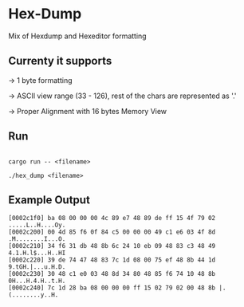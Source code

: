 # Hex-Dump

Mix of Hexdump and Hexeditor formatting

## Currenty it supports

-> 1 byte formatting 

-> ASCII view range (33 - 126), rest of the chars are represented as '.'

-> Proper Alignment with 16 bytes Memory View


## Run

```

cargo run -- <filename>

./hex_dump <filename>

```

## Example Output

```
[0002c1f0] ba 08 00 00 00 4c 89 e7 48 89 de ff 15 4f 79 02 .....L..H....Oy.
[0002c200] 00 4d 85 f6 0f 84 c5 00 00 00 49 c1 e6 03 4f 8d .M........I...O.
[0002c210] 34 f6 31 db 48 8b 6c 24 10 eb 09 48 83 c3 48 49 4.1.H.l$...H..HI
[0002c220] 39 de 74 47 48 83 7c 1d 08 00 75 ef 48 8b 44 1d 9.tGH.|...u.H.D.
[0002c230] 30 48 c1 e0 03 48 8d 34 80 48 85 f6 74 10 48 8b 0H...H.4.H..t.H.
[0002c240] 7c 1d 28 ba 08 00 00 00 ff 15 02 79 02 00 48 8b |.(........y..H.
```